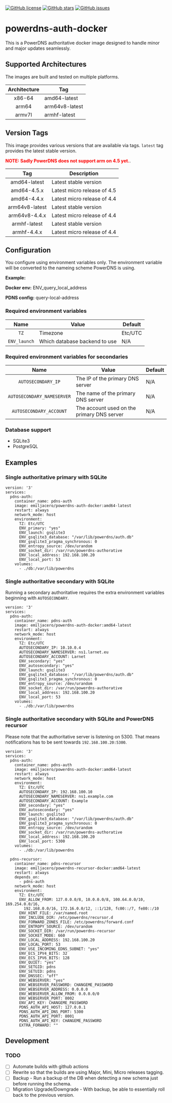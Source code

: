 [![GitHub license](https://img.shields.io/github/license/emil-jacero/powerdns-auth-docker)](https://github.com/emil-jacero/powerdns-auth-docker/blob/master/LICENSE) [![GitHub stars](https://img.shields.io/github/stars/emil-jacero/powerdns-auth-docker)](https://github.com/emil-jacero/powerdns-auth-docker/stargazers) [![GitHub issues](https://img.shields.io/github/issues/emil-jacero/powerdns-auth-docker)](https://github.com/emil-jacero/powerdns-auth-docker/issues)

# powerdns-auth-docker

This is a PowerDNS authoritative docker image designed to handle minor and major updates seamlessly.

## Supported Architectures

The images are built and tested on multiple platforms.

| Architecture | Tag |
| :----: | --- |
| x86-64 | amd64-latest |
| arm64 | arm64v8-latest |
| armv7l | armhf-latest |

## Version Tags

This image provides various versions that are available via tags. `latest` tag provides the latest stable version.

<span style="color:red">**NOTE: Sadly PowerDNS does not support arm on 4.5 yet.**</span>.

| Tag | Description |
| :----: | --- |
| amd64-latest | Latest stable version |
| amd64-4.5.x | Latest micro release of 4.5 |
| amd64-4.4.x | Latest micro release of 4.4 |
| arm64v8-latest | Latest stable version |
| arm64v8-4.4.x | Latest micro release of 4.4 |
| armhf-latest | Latest stable version |
| armhf-4.4.x | Latest micro release of 4.4 |


## Configuration

You configure using environment variables only. The environment variable will be converted to the nameing scheme PowerDNS is using.

**Example:**

**Docker env:** ENV_query_local_address

**PDNS config:** query-local-address

### Required environment variables

| Name | Value | Default |
| :----: | --- | --- |
| `TZ` | Timezone | Etc/UTC |
| `ENV_launch` | Which database backend to use | N/A |

### Required environment variables for secondaries

| Name | Value | Default |
| :----: | --- | --- |
| `AUTOSECONDARY_IP` | The IP of the primary DNS server | N/A |
| `AUTOSECONDARY_NAMESERVER` | The name of the primary DNS server  | N/A |
| `AUTOSECONDARY_ACCOUNT` | The account used on the primary DNS server | N/A |


### Database support

- SQLite3
- PostgreSQL

## Examples

### Single authoritative primary with SQLite
```
version: '3'
services:
  pdns-auth:
    container_name: pdns-auth
    image: emiljacero/powerdns-auth-docker:amd64-latest
    restart: always
    network_mode: host
    environment:
      TZ: Etc/UTC
      ENV_primary: "yes"
      ENV_launch: gsqlite3
      ENV_gsqlite3_database: "/var/lib/powerdns/auth.db"
      ENV_gsqlite3_pragma_synchronous: 0
      ENV_entropy_source: /dev/urandom
      ENV_socket_dir: /var/run/powerdns-authorative
      ENV_local_address: 192.168.100.20
      ENV_local_port: 53
    volumes:
      - ./db:/var/lib/powerdns
```

### Single authoritative secondary with SQLite

Running a secondary authoritative requires the extra environment variables beginning with `AUTOSECONDARY`.
```
version: '3'
services:
  pdns-auth:
    container_name: pdns-auth
    image: emiljacero/powerdns-auth-docker:amd64-latest
    restart: always
    network_mode: host
    environment:
      TZ: Etc/UTC
      AUTOSECONDARY_IP: 10.10.0.4
      AUTOSECONDARY_NAMESERVER: ns1.larnet.eu
      AUTOSECONDARY_ACCOUNT: Larnet
      ENV_secondary: "yes"
      ENV_autosecondary: "yes"
      ENV_launch: gsqlite3
      ENV_gsqlite3_database: "/var/lib/powerdns/auth.db"
      ENV_gsqlite3_pragma_synchronous: 0
      ENV_entropy_source: /dev/urandom
      ENV_socket_dir: /var/run/powerdns-authorative
      ENV_local_address: 192.168.100.20
      ENV_local_port: 53
    volumes:
      - ./db:/var/lib/powerdns
```

### Single authoritative secondary with SQLite and PowerDNS recursor

Please note that the authoritative server is listening on 5300. That means notifications has to be sent towards `192.168.100.20:5300`.
```
version: '3'
services:
  pdns-auth:
    container_name: pdns-auth
    image: emiljacero/powerdns-auth-docker:amd64-latest
    restart: always
    network_mode: host
    environment:
      TZ: Etc/UTC
      AUTOSECONDARY_IP: 192.168.100.10
      AUTOSECONDARY_NAMESERVER: ns1.example.com
      AUTOSECONDARY_ACCOUNT: Example
      ENV_secondary: "yes"
      ENV_autosecondary: "yes"
      ENV_launch: gsqlite3
      ENV_gsqlite3_database: "/var/lib/powerdns/auth.db"
      ENV_gsqlite3_pragma_synchronous: 0
      ENV_entropy_source: /dev/urandom
      ENV_socket_dir: /var/run/powerdns-authorative
      ENV_local_address: 192.168.100.20
      ENV_local_port: 5300
    volumes:
      - ./db:/var/lib/powerdns

  pdns-recursor:
    container_name: pdns-recursor
    image: emiljacero/powerdns-recursor-docker:amd64-latest
    restart: always
    depends_on:
      - pdns-auth
    network_mode: host
    environment:
      TZ: Etc/UTC
      ENV_ALLOW_FROM: 127.0.0.0/8, 10.0.0.0/8, 100.64.0.0/10, 169.254.0.0/16,
        192.168.0.0/16, 172.16.0.0/12, ::1/128, fc00::/7, fe80::/10
      ENV_HINT_FILE: /var/named.root
      ENV_INCLUDE_DIR: /etc/powerdns/recursor.d
      ENV_FORWARD_ZONES_FILE: /etc/powerdns/forward.conf
      ENV_ENTROPY_SOURCE: /dev/urandom
      ENV_SOCKET_DIR: /var/run/powerdns-recursor
      ENV_SOCKET_MODE: 660
      ENV_LOCAL_ADDRESS: 192.168.100.20
      ENV_LOCAL_PORT: 53
      ENV_USE_INCOMING_EDNS_SUBNET: "yes"
      ENV_ECS_IPV4_BITS: 32
      ENV_ECS_IPV6_BITS: 128
      ENV_QUIET: "yes"
      ENV_SETGID: pdns
      ENV_SETUID: pdns
      ENV_DNSSEC: "off"
      ENV_WEBSERVER: "yes"
      ENV_WEBSERVER_PASSWORD: CHANGEME_PASSWORD
      ENV_WEBSERVER_ADDRESS: 0.0.0.0
      ENV_WEBSERVER_ALLOW_FROM: 0.0.0.0/0
      ENV_WEBSERVER_PORT: 8002
      ENV_API_KEY: CHANGEME_PASSWORD
      PDNS_AUTH_API_HOST: 127.0.0.1
      PDNS_AUTH_API_DNS_PORT: 5300
      PDNS_AUTH_API_PORT: 8001
      PDNS_AUTH_API_KEY: CHANGEME_PASSWORD
      EXTRA_FORWARD: ""
```

## Development

### TODO
- [ ] Automate builds with github actions
- [ ] Rewrite so that the builds are using Major, Mini, Micro releases tagging.
- [ ] Backup - Run a backup of the DB when detecting a new schema just before running the schema.
- [ ] Migration Upgrade/Downgrade - With backup, be able to essentially roll back to the previous version.

